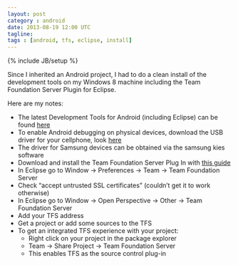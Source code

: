 ```yaml
---
layout: post
category : android
date: 2013-08-19 12:00 UTC
tagline: 
tags : [android, tfs, eclipse, install]
---
```

{% include JB/setup %}

Since I inherited an Android project, I had to do a clean install of the development tools on my Windows 8 machine including the Team Foundation Server Plugin for Eclipse.

Here are my notes:

- The latest Development Tools for Android (including Eclipse) can be found [here](http://developer.android.com/sdk/index.html)
- To enable Android debugging on physical devices, download the USB driver for your cellphone, look [here](http://developer.android.com/tools/device.html)
- The driver for Samsung devices can be obtained via the samsung kies software
- Download and install the Team Foundation Server Plug In with [this guide](http://msdn.microsoft.com/en-us/library/hh301122.aspx)
- In Eclipse go to Window -> Preferences -> Team -> Team Foundation Server
- Check “accept untrusted SSL certificates” (couldn’t get it to work otherwise)
- In Eclipse go to Window -> Open Perspective -> Other -> Team Foundation Server
- Add your TFS address
- Get a project or add some sources to the TFS
- To get an integrated TFS experience with your project:
	- Right click on your project in the package explorer
	- Team -> Share Project -> Team Foundation Server
	- This enables TFS as the source control plug-in



